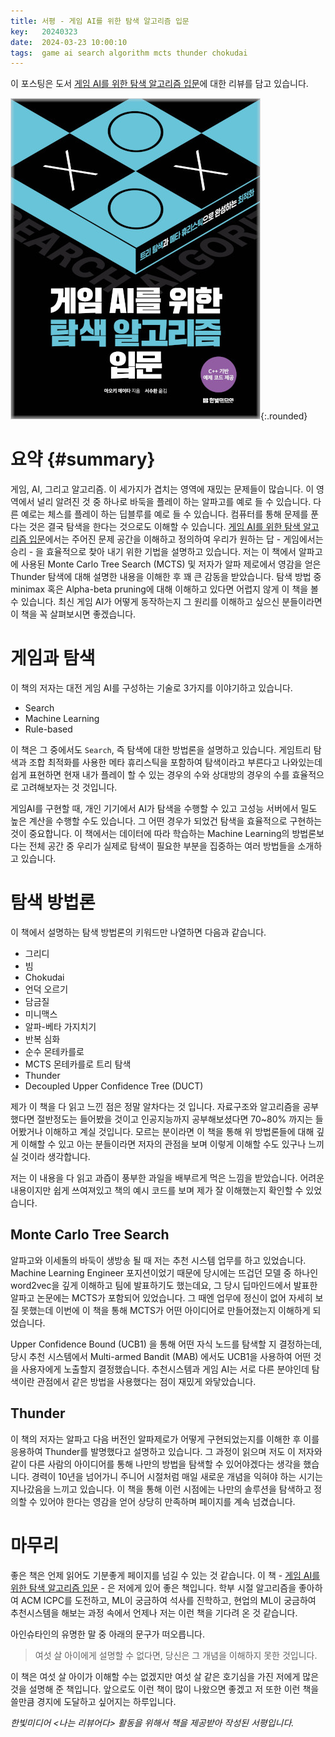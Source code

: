 ```yaml
---
title: 서평 - 게임 AI를 위한 탐색 알고리즘 입문
key:   20240323
date:  2024-03-23 10:00:10
tags:  game ai search algorithm mcts thunder chokudai
---
```


이 포스팅은 도서 [게임 AI를 위한 탐색 알고리즘 입문]에 대한 리뷰를 담고 있습니다.

![게임 AI를 위한 탐색 알고리즘 입문 표지](/assets/images/search_algorithms_for_gameai/cover.jpeg){:.rounded}


# 요약 {#summary}

게임, AI, 그리고 알고리즘. 이 세가지가 겹치는 영역에 재밌는 문제들이 많습니다.
이 영역에서 널리 알려진 것 중 하나로 바둑을 플레이 하는 알파고를 예로 들 수 있습니다.
다른 예로는 체스를 플레이 하는 딥블루를 예로 들 수 있습니다.
컴퓨터를 통해 문제를 푼다는 것은 결국 탐색을 한다는 것으로도 이해할 수 있습니다.
[게임 AI를 위한 탐색 알고리즘 입문]에서는 주어진 문제 공간을 이해하고 정의하여 우리가 원하는 답 - 게임에서는 승리 - 을 효율적으로 찾아 내기 위한 기법을 설명하고 있습니다.
저는 이 책에서 알파고에 사용된 Monte Carlo Tree Search (MCTS) 및 저자가 알파 제로에서 영감을 얻은 Thunder 탐색에 대해 설명한 내용을 이해한 후 꽤 큰 감동을 받았습니다.
탐색 방법 중 minimax 혹은 Alpha-beta pruning에 대해 이해하고 있다면 어렵지 않게 이 책을 볼 수 있습니다.
최신 게임 AI가 어떻게 동작하는지 그 원리를 이해하고 싶으신 분들이라면 이 책을 꼭 살펴보시면 좋겠습니다.

<!--more-->


# 게임과 탐색

이 책의 저자는 대전 게임 AI를 구성하는 기술로 3가지를 이야기하고 있습니다.

- Search
- Machine Learning
- Rule-based

이 책은 그 중에서도 `Search`, 즉 탐색에 대한 방법론을 설명하고 있습니다.
게임트리 탐색과 조합 최적화를 사용한 메타 휴리스틱을 포함하여 탐색이라고 부른다고 나와있는데 쉽게 표현하면 현재 내가 플레이 할 수 있는 경우의 수와 상대방의 경우의 수를 효율적으로 고려해보자는 것 것입니다.

게임AI를 구현할 때, 개인 기기에서 AI가 탐색을 수행할 수 있고 고성능 서버에서 밀도 높은 계산을 수행할 수도 있습니다.
그 어떤 경우가 되었건 탐색을 효율적으로 구현하는 것이 중요합니다.
이 책에서는 데이터에 따라 학습하는 Machine Learning의 방법론보다는 전체 공간 중 우리가 실제로 탐색이 필요한 부분을 집중하는 여러 방법들을 소개하고 있습니다.


# 탐색 방법론

이 책에서 설명하는 탐색 방법론의 키워드만 나열하면 다음과 같습니다.

- 그리디
- 빔
- Chokudai
- 언덕 오르기
- 담금질
- 미니맥스
- 알파-베타 가지치기
- 반복 심화
- 순수 몬테카를로
- MCTS 몬테카를로 트리 탐색
- Thunder
- Decoupled Upper Confidence Tree (DUCT)

제가 이 책을 다 읽고 느낀 점은 정말 알차다는 것 입니다.
자료구조와 알고리즘을 공부했다면 절반정도는 들어봤을 것이고 인공지능까지 공부해보셨다면 70~80% 까지는 들어봤거나 이해하고 계실 것입니다.
모르는 분이라면 이 책을 통해 위 방법론들에 대해 깊게 이해할 수 있고 아는 분들이라면 저자의 관점을 보며 이렇게 이해할 수도 있구나 느끼실 것이라 생각합니다.

저는 이 내용을 다 읽고 과즙이 풍부한 과일을 배부르게 먹은 느낌을 받았습니다.
어려운 내용이지만 쉽게 쓰여져있고 책의 예시 코드를 보며 제가 잘 이해했는지 확인할 수 있었습니다.

## Monte Carlo Tree Search

알파고와 이세돌의 바둑이 생방송 될 때 저는 추천 시스템 업무를 하고 있었습니다.
Machine Learning Engineer 포지션이었기 때문에 당시에는 뜨겁던 모델 중 하나인 word2vec을 깊게 이해하고 팀에 발표하기도 했는데요, 그 당시 딥마인드에서 발표한 알파고 논문에는 MCTS가 포함되어 있었습니다.
그 때엔 업무에 정신이 없어 자세히 보질 못했는데 이번에 이 책을 통해 MCTS가 어떤 아이디어로 만들어졌는지 이해하게 되었습니다.

Upper Confidence Bound (UCB1) 을 통해 어떤 자식 노드를 탐색할 지 결정하는데,
당시 추천 시스템에서 Multi-armed Bandit (MAB) 에서도 UCB1을 사용하여 어떤 것을 사용자에게 노출할지 결정했습니다.
추천시스템과 게임 AI는 서로 다른 분야인데 탐색이란 관점에서 같은 방법을 사용했다는 점이 재밌게 와닿았습니다.

## Thunder

이 책의 저자는 알파고 다음 버전인 알파제로가 어떻게 구현되었는지를 이해한 후 이를 응용하여 Thunder를 발명했다고 설명하고 있습니다.
그 과정이 읽으며 저도 이 저자와 같이 다른 사람의 아이디어를 통해 나만의 방법을 탐색할 수 있어야겠다는 생각을 했습니다.
경력이 10년을 넘어가니 주니어 시절처럼 매일 새로운 개념을 익혀야 하는 시기는 지나갔음을 느끼고 있습니다.
이 책을 통해 이런 시점에는 나만의 솔루션을 탐색하고 정의할 수 있어야 한다는 영감을 얻어 상당히 만족하며 페이지를 계속 넘겼습니다.


# 마무리

좋은 책은 언제 읽어도 기분좋게 페이지를 넘길 수 있는 것 같습니다.
이 책 - [게임 AI를 위한 탐색 알고리즘 입문] - 은 저에게 있어 좋은 책입니다.
학부 시절 알고리즘을 좋아하여 ACM ICPC를 도전하고,
ML이 궁금하여 석사를 진학하고,
현업의 ML이 궁금하여 추천시스템을 해보는 과정 속에서 언제나 저는 이런 책을 기다려 온 것 같습니다.

아인슈타인의 유명한 말 중 아래의 문구가 떠오릅니다.
> 여섯 살 아이에게 설명할 수 없다면, 당신은 그 개념을 이해하지 못한 것입니다.

이 책은 여섯 살 아이가 이해할 수는 없겠지만 여섯 살 같은 호기심을 가진 저에게 많은 것을 설명해 준 책입니다.
앞으로도 이런 책이 많이 나왔으면 좋겠고 저 또한 이런 책을 쓸만큼 경지에 도달하고 싶어지는 하루입니다.


*한빛미디어 \<나는 리뷰어다\> 활동을 위해서 책을 제공받아 작성된 서평입니다.*


[게임 AI를 위한 탐색 알고리즘 입문]: https://hanbit.co.kr/store/books/look.php?p_code=B6622078860